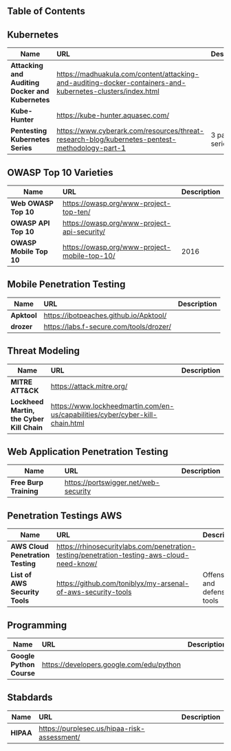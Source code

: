 ## Table of Contents

## Kubernetes
| Name | URL | Description |
| ---------- | :---------- | :---------- |
| **Attacking and Auditing Docker and Kubernetes** |  https://madhuakula.com/content/attacking-and-auditing-docker-containers-and-kubernetes-clusters/index.html |
| **Kube-Hunter** |  https://kube-hunter.aquasec.com/ |
| **Pentesting Kubernetes Series** |  https://www.cyberark.com/resources/threat-research-blog/kubernetes-pentest-methodology-part-1 | 3 part series |
  
## OWASP Top 10 Varieties
| Name | URL | Description |
| ---------- | :---------- | :---------- |  
| **Web OWASP Top 10** | https://owasp.org/www-project-top-ten/ | |
| **OWASP API Top 10** | https://owasp.org/www-project-api-security/ | |
| **OWASP Mobile Top 10** | https://owasp.org/www-project-mobile-top-10/ | 2016 |
  
## Mobile Penetration Testing
| Name | URL | Description |
| ---------- | :---------- | :---------- |  
| **Apktool** | https://ibotpeaches.github.io/Apktool/ | |
| **drozer** | https://labs.f-secure.com/tools/drozer/ | |
  
## Threat Modeling
| Name | URL | Description |
| ---------- | :---------- | :---------- |  
| **MITRE ATT&CK** | https://attack.mitre.org/ | |
| **Lockheed Martin, the Cyber Kill Chain** |  https://www.lockheedmartin.com/en-us/capabilities/cyber/cyber-kill-chain.html | |
  
## Web Application Penetration Testing
| Name | URL | Description |
| ---------- | :---------- | :---------- |  
| **Free Burp Training** | https://portswigger.net/web-security |

## Penetration Testings AWS
| Name | URL | Description |
| ---------- | :---------- | :---------- |  
| **AWS Cloud Penetration Testing** | https://rhinosecuritylabs.com/penetration-testing/penetration-testing-aws-cloud-need-know/ | |
| **List of AWS Security Tools** | https://github.com/toniblyx/my-arsenal-of-aws-security-tools | Offensive and defensive tools |
  

## Programming
| Name | URL | Description |
| ---------- | :---------- | :---------- |  
| **Google Python Course** | https://developers.google.com/edu/python | |


## Stabdards
| Name | URL | Description |
| ---------- | :---------- | :---------- |  
| **HIPAA** | https://purplesec.us/hipaa-risk-assessment/ | |
